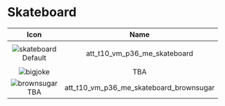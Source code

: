 # Skateboard 

| Icon | Name |
| :--: | :--: | 
| | | | | 
| ![skateboard](https://github.com/user-attachments/assets/ac95d7be-38f7-4693-a76b-483db32fd482) <br> Default | att_t10_vm_p36_me_skateboard  | 
| | | | | 
| ![bigjoke](https://github.com/user-attachments/assets/a57f7526-c894-4d65-a9f7-41a0c971eebf) <br> | TBA | att_t10_vm_p36_me_skateboard_bigjoke
| ![brownsugar](https://github.com/user-attachments/assets/169c555b-f632-4639-b6aa-e32c41c744f4) <br> TBA | att_t10_vm_p36_me_skateboard_brownsugar |




